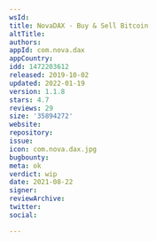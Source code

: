 ```yaml
---
wsId: 
title: NovaDAX - Buy & Sell Bitcoin
altTitle: 
authors: 
appId: com.nova.dax
appCountry: 
idd: 1472203612
released: 2019-10-02
updated: 2022-01-19
version: 1.1.8
stars: 4.7
reviews: 29
size: '35894272'
website: 
repository: 
issue: 
icon: com.nova.dax.jpg
bugbounty: 
meta: ok
verdict: wip
date: 2021-08-22
signer: 
reviewArchive: 
twitter: 
social: 

---
```


